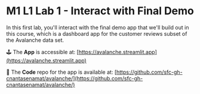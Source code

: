 #  M1 L1 Lab 1 - Interact with Final Demo

In this first lab, you'll interact with the final demo app that we'll build out in this course, which is a dashboard app for the customer reviews subset of the Avalanche data set.

🕹️ The **App** is accessible at: [https://avalanche.streamlit.app](https://avalanche.streamlit.app)

🐙 The **Code** repo for the app is available at: [https://github.com/sfc-gh-cnantasenamat/avalanche/](https://github.com/sfc-gh-cnantasenamat/avalanche/)
